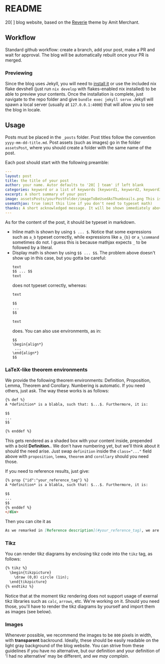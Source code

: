 # README

20[ ] blog website, based on the [Reverie](https://jekyllthemes.io/theme/reverie) theme by Amit Merchant.

## Workflow

Standard github workflow: create a branch, add your post, make a PR and wait for approval. The blog will be automatically rebuilt once your PR is merged.

### Previewing

Since the blog uses Jekyll, you will need to [install it](https://jekyllrb.com/docs/installation/) or use the included nix flake devshell (just run `nix develop` with flakes-enabled nix installed) to be able to preview your contents. Once the installation is complete, just navigate to the repo folder and give `bundle exec jekyll serve`. Jekyll will spawn a local server (usually at `127.0.0.1:4000`) that will allow you to see the blog in locale.

## Usage

Posts must be placed in the `_posts` folder. Post titles follow the convention `yyyy-mm-dd-title.md`. Post assets (such as images) go in the folder `assetsPost`, where you should create a folder with the same name of the post.

Each post should start with the following preamble:
```yaml
---
layout: post
title: the title of your post
author: your name. Autor defaults to '20[ ] team' if left blank
categories: keyword or a list of keywords [keyword1, keyword2, keyword3]
excerpt: A short summary of your post
image: assetsPosts/yourPostFolder/imageToBeUsedAsThumbnails.png This is optional, but useful if e.g. you share the post on Twitter.
usemathjax: true (omit this line if you don't need to typeset math)
thanks: A short acknowledged message. It will be shown immediately above the content of your post.
---
```

As for the content of the post, it should be typeset in markdown.
- Inline math is shown by using `$ ... $`. Notice that some expressions such as `a_b` typeset correctly, while expressions like `a_{b}` or `a_\command` sometimes do not. I guess this is because mathjax expects `_` to be followed by a literal.
- Display math is shown by using `$$ ... $$`. The problem above doesn't show up in this case, but you gotta be careful:
    ```markdown
    text
    $$ ... $$
    text
    ```
    does not typeset correctly, whereas:
    ```markdown
    text

    $$
    ...
    $$

    text
    ```
    does. You can also use environments, as in:
    ```
    $$
    \begin{align*}
     ...
    \end{align*}
    $$
    ```

### LaTeX-like theorem environments

We provide the following theorem environments: Definition, Proposition, Lemma, Theorem and Corollary. Numbering is automatic. If you need others, just ask. The way these works is as follows:
```html
{% def %}
A *definition* is a blabla, such that: $...$. Furthermore, it is:

$$
...
$$

{% enddef %}
```

This gets rendered as a shaded box with your content inside, prepended with a bold **Definition.**. We don't have numbering yet, but we'll think about it should the need arise. Just swap `definition` inside the `class="..."` field above with `proposition`, `lemma`, `theorem` and `corollary` should you need those.

If you need to reference results, just give:


```html
{% prop {"id":"your_reference_tag"} %}
A *definition* is a blabla, such that: $...$. Furthermore, it is:

$$
...
$$
{% enddef %}
</div>
```

Then you can cite it as
```markdown
As we remarked in [Reference description](#your_reference_tag), we are awesome...
```

### Tikz

You can render tikz diagrams by enclosing tikz code into the `tikz` tag, as follows:

```html
{% tikz %}
  \begin{tikzpicture}
    \draw (0,0) circle (1in);
  \end{tikzpicture}
{% endtikz %}
```

Notice that at the moment tikz rendering does not support usage of exernal tikz libraries such as `calc`, `arrows`, etc. We're working on it. Should you need those, you'll have to render the tikz diagrams by yourself and import them as images (see below).

### Images

Whenever possible, we recommend the images to be `800` pixels in width, with **transparent** backround. Ideally, these should be easily readable on the light gray background of the blog website. You can strive from these guidelines if you have no alternative, but our definition and your definition of 'I had no alternative' may be different, and *we may complain*.
